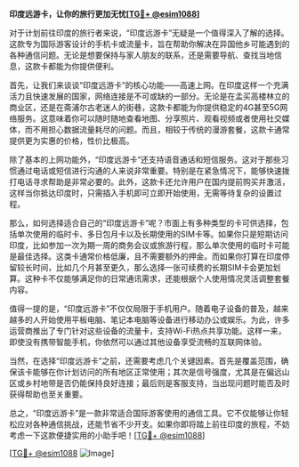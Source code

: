 **印度远游卡，让你的旅行更加无忧[[TG💪+ @esim1088](https://t.me/s/esim1088)]**

对于计划前往印度的旅行者来说，“印度远游卡”无疑是一个值得深入了解的选择。这款专为国际游客设计的手机卡或流量卡，旨在帮助你解决在异国他乡可能遇到的各种通信问题。无论是想要保持与家人朋友的联系，还是需要导航、查找当地信息，这款卡都能为你提供便利。

首先，让我们来谈谈“印度远游卡”的核心功能——高速上网。在印度这样一个充满活力且快速发展的国家，网络连接是不可或缺的一部分。无论是在孟买高楼林立的商业区，还是在斋浦尔古老迷人的街巷，这款卡都能为你提供稳定的4G甚至5G网络服务。这意味着你可以随时随地查看地图、分享照片、观看视频或者使用社交媒体，而不用担心数据流量耗尽的问题。而且，相较于传统的漫游套餐，这款卡通常提供更为实惠的价格，性价比极高。

除了基本的上网功能外，“印度远游卡”还支持语音通话和短信服务。这对于那些习惯通过电话或短信进行沟通的人来说非常重要。特别是在紧急情况下，能够快速拨打电话寻求帮助是非常必要的。此外，这款卡还允许用户在国内提前购买并激活，这样当你抵达印度时，只需插入手机即可立即开始使用，无需等待复杂的设置过程。

那么，如何选择适合自己的“印度远游卡”呢？市面上有多种类型的卡可供选择，包括单次使用的临时卡、多日包月卡以及长期使用的SIM卡等。如果你只是短期访问印度，比如参加一次为期一周的商务会议或旅游行程，那么单次使用的临时卡可能是最佳选择。这类卡通常价格低廉，且不需要额外的押金。而如果你打算在印度停留较长时间，比如几个月甚至更久，那么选择一张可续费的长期SIM卡会更加划算。这种卡不仅能够满足你的日常通讯需求，还能根据个人使用情况灵活调整套餐内容。

值得一提的是，“印度远游卡”不仅仅局限于手机用户。随着电子设备的普及，越来越多的人开始使用平板电脑、笔记本电脑等设备进行移动办公或娱乐。为此，许多运营商推出了专门针对这些设备的流量卡，支持Wi-Fi热点共享功能。这样一来，即使没有携带智能手机，你依然可以通过其他设备享受流畅的互联网体验。

当然，在选择“印度远游卡”之前，还需要考虑几个关键因素。首先是覆盖范围，确保该卡能够在你计划访问的所有地区正常使用；其次是信号强度，尤其是在偏远山区或乡村地带是否仍能保持良好连接；最后则是客服支持，当出现问题时能否及时获得帮助也至关重要。

总之，“印度远游卡”是一款非常适合国际游客使用的通信工具。它不仅能够让你轻松应对各种通信挑战，还能节省不少开支。如果你即将踏上前往印度的旅程，不妨考虑一下这款便捷实用的小助手吧！[[TG💪+ @esim1088](https://t.me/s/esim1088)]

[[TG💪+ @esim1088](https://t.me/s/esim1088) ![Image](https://i.postimg.cc/4NQfJmqS/Snipaste-2025-05-13-00-14-12.png)]